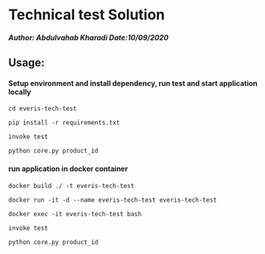# Technical test Solution
##### Author: Abdulvahab Kharadi Date:10/09/2020 


## Usage:
#### Setup environment and install dependency, run test and start application locally

`cd everis-tech-test`

`pip install -r requirements.txt`

`invoke test`

`python core.py product_id`

#### run application in docker container

`docker build ./ -t everis-tech-test`

`docker run -it -d --name everis-tech-test everis-tech-test`

`docker exec -it everis-tech-test bash`

`invoke test`

`python core.py product_id`





